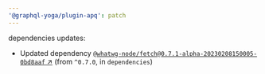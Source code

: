 ```yaml
---
'@graphql-yoga/plugin-apq': patch
---
```

dependencies updates:
  - Updated dependency [`@whatwg-node/fetch@0.7.1-alpha-20230208150005-0bd8aaf` ↗︎](https://www.npmjs.com/package/@whatwg-node/fetch/v/0.7.1) (from `^0.7.0`, in `dependencies`)

